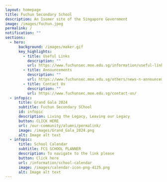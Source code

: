 ```yaml
---
layout: homepage
title: Fuchun Secondary School
description: An Isomer site of the Singapore Government
image: /images/fuchun.jpeg
permalink: /
notification: ""
sections:
  - hero:
      background: /images/maker.gif
      key_highlights:
        - title: Useful Links
          description: ""
          url: https://www.fuchunsec.moe.edu.sg/information/useful-links
        - title: Announcements
          description: ""
          url: https://www.fuchunsec.moe.edu.sg/others/news-n-announcements/
        - title: Contact Us
          description: ""
          url: https://www.fuchunsec.moe.edu.sg/contact-us/
  - infopic:
      title: Grand Gala 2024
      subtitle: Fuchun Secondary SChool
      id: infopic
      description: Living the Legacy, Leaving our Legacy
      button: CLICK HERE
      url: /our-community/alumni/permalink/
      image: /images/Grand_Gala_2024.png
      alt: Image alt text
  - infopic:
      title: School Calendar
      subtitle: FCS SCHOOL PLANNER
      description: To navigate to the link please
      button: Click here
      url: /information/school-calendar
      image: /images/calendar-icon-png-4125.png
      alt: Image alt text
---
```

